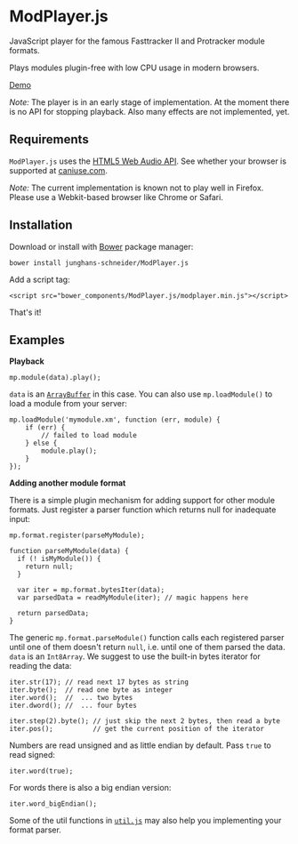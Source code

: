 ModPlayer.js
============

JavaScript player for the famous Fasttracker II and Protracker module formats.

Plays modules plugin-free with low CPU usage in modern browsers.

[Demo](http://jsfiddle.net/junghans_schneider/vhBja/embedded/result/)

*Note:* The player is in an early stage of implementation. At the moment there is no API for stopping playback. Also many effects are not implemented, yet.

Requirements
------------

`ModPlayer.js` uses the [HTML5 Web Audio API](https://developer.mozilla.org/en-US/docs/Web/API/Web_Audio_API). See whether your browser is supported at [caniuse.com](http://caniuse.com/#feat=audio-api).

*Note:* The current implementation is known not to play well in Firefox. Please use a Webkit-based browser like Chrome or Safari.

Installation
------------

Download or install with [Bower](http://bower.io/) package manager:

    bower install junghans-schneider/ModPlayer.js

Add a script tag:

    <script src="bower_components/ModPlayer.js/modplayer.min.js"></script>

That's it!

Examples
--------

**Playback**

    mp.module(data).play();

`data` is an [`ArrayBuffer`](https://developer.mozilla.org/en-US/docs/Web/API/ArrayBuffer) in this case. You can also use `mp.loadModule()` to load a module from your server:

    mp.loadModule('mymodule.xm', function (err, module) {
    	if (err) {
    	    // failed to load module
    	} else {
    		module.play();
    	}
    });

**Adding another module format**

There is a simple plugin mechanism for adding support for other module formats. Just register a parser function which returns null for inadequate input:

    mp.format.register(parseMyModule);

    function parseMyModule(data) {
      if (! isMyModule()) {
        return null;
      }

      var iter = mp.format.bytesIter(data);
      var parsedData = readMyModule(iter); // magic happens here

      return parsedData;
    }

The generic `mp.format.parseModule()` function calls each registered parser until one of them doesn't return `null`, i.e. until one of them parsed the data. `data` is an `Int8Array`. We suggest to use the built-in bytes iterator for reading the data:

    iter.str(17); // read next 17 bytes as string
    iter.byte();  // read one byte as integer
    iter.word();  //  ... two bytes
    iter.dword(); //  ... four bytes

    iter.step(2).byte(); // just skip the next 2 bytes, then read a byte
    iter.pos();          // get the current position of the iterator

Numbers are read unsigned and as little endian by default. Pass `true` to read signed:

    iter.word(true);

For words there is also a big endian version:

    iter.word_bigEndian();

Some of the util functions in [`util.js`](https://github.com/junghans-schneider/ModPlayer.js/blob/master/src/util.js) may also help you implementing your format parser.
